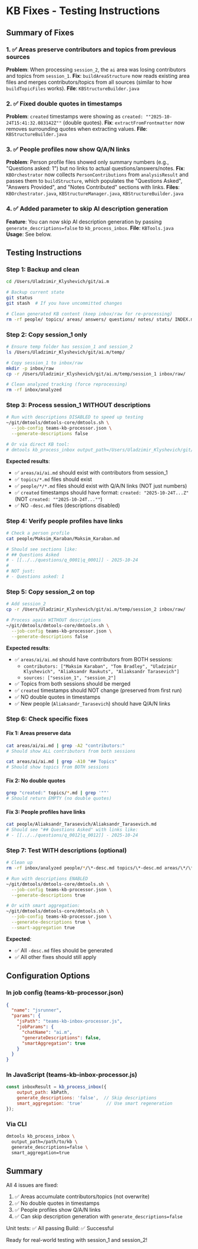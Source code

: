 # KB Fixes - Testing Instructions

## Summary of Fixes

### 1. ✅ Areas preserve contributors and topics from previous sources
**Problem**: When processing `session_2`, the `ai` area was losing contributors and topics from `session_1`.
**Fix**: `buildAreaStructure` now reads existing area files and merges contributors/topics from all sources (similar to how `buildTopicFiles` works).
**File**: `KBStructureBuilder.java`

### 2. ✅ Fixed double quotes in timestamps
**Problem**: `created` timestamps were showing as `created: ""2025-10-24T15:41:32.083142Z""` (double quotes).
**Fix**: `extractFromFrontmatter` now removes surrounding quotes when extracting values.
**File**: `KBStructureBuilder.java`

### 3. ✅ People profiles now show Q/A/N links
**Problem**: Person profile files showed only summary numbers (e.g., "Questions asked: 1") but no links to actual questions/answers/notes.
**Fix**: `KBOrchestrator` now collects `PersonContributions` from `analysisResult` and passes them to `buildStructure`, which populates the "Questions Asked", "Answers Provided", and "Notes Contributed" sections with links.
**Files**: `KBOrchestrator.java`, `KBStructureManager.java`, `KBStructureBuilder.java`

### 4. ✅ Added parameter to skip AI description generation
**Feature**: You can now skip AI description generation by passing `generate_descriptions=false` to `kb_process_inbox`.
**File**: `KBTools.java`
**Usage**: See below.

## Testing Instructions

### Step 1: Backup and clean
```bash
cd /Users/Uladzimir_Klyshevich/git/ai.m

# Backup current state
git status
git stash  # If you have uncommitted changes

# Clean generated KB content (keep inbox/raw for re-processing)
rm -rf people/ topics/ areas/ answers/ questions/ notes/ stats/ INDEX.md
```

### Step 2: Copy session_1 only
```bash
# Ensure temp folder has session_1 and session_2
ls /Users/Uladzimir_Klyshevich/git/ai.m/temp/

# Copy session_1 to inbox/raw
mkdir -p inbox/raw
cp -r /Users/Uladzimir_Klyshevich/git/ai.m/temp/session_1 inbox/raw/

# Clean analyzed tracking (force reprocessing)
rm -rf inbox/analyzed
```

### Step 3: Process session_1 WITHOUT descriptions
```bash
# Run with descriptions DISABLED to speed up testing
~/git/dmtools/dmtools-core/dmtools.sh \
  --job-config teams-kb-processor.json \
  --generate-descriptions false

# Or via direct KB tool:
# dmtools kb_process_inbox output_path=/Users/Uladzimir_Klyshevich/git/ai.m generate_descriptions=false
```

**Expected results**:
- ✅ `areas/ai/ai.md` should exist with contributors from session_1
- ✅ `topics/*.md` files should exist
- ✅ `people/*/*.md` files should exist with Q/A/N links (NOT just numbers)
- ✅ `created` timestamps should have format: `created: "2025-10-24T...Z"` (NOT `created: ""2025-10-24T...""`)
- ✅ NO `-desc.md` files (descriptions disabled)

### Step 4: Verify people profiles have links
```bash
# Check a person profile
cat people/Maksim_Karaban/Maksim_Karaban.md

# Should see sections like:
# ## Questions Asked
# - [[../../questions/q_0001|q_0001]] - 2025-10-24
#
# NOT just:
# - Questions asked: 1
```

### Step 5: Copy session_2 on top
```bash
# Add session_2
cp -r /Users/Uladzimir_Klyshevich/git/ai.m/temp/session_2 inbox/raw/

# Process again WITHOUT descriptions
~/git/dmtools/dmtools-core/dmtools.sh \
  --job-config teams-kb-processor.json \
  --generate-descriptions false
```

**Expected results**:
- ✅ `areas/ai/ai.md` should have contributors from BOTH sessions:
  - `contributors: ["Maksim Karaban", "Tom Bradley", "Uladzimir Klyshevich", "Aliaksandr Raukuts", "Aliaksandr Tarasevich"]`
  - `sources: ["session_1", "session_2"]`
- ✅ Topics from both sessions should be merged
- ✅ `created` timestamps should NOT change (preserved from first run)
- ✅ NO double quotes in timestamps
- ✅ New people (`Aliaksandr_Tarasevich`) should have Q/A/N links

### Step 6: Check specific fixes

#### Fix 1: Areas preserve data
```bash
cat areas/ai/ai.md | grep -A2 "contributors:"
# Should show ALL contributors from both sessions

cat areas/ai/ai.md | grep -A10 "## Topics"
# Should show topics from BOTH sessions
```

#### Fix 2: No double quotes
```bash
grep "created:" topics/*.md | grep '""'
# Should return EMPTY (no double quotes)
```

#### Fix 3: People profiles have links
```bash
cat people/Aliaksandr_Tarasevich/Aliaksandr_Tarasevich.md
# Should see "## Questions Asked" with links like:
# - [[../../questions/q_0012|q_0012]] - 2025-10-24
```

### Step 7: Test WITH descriptions (optional)
```bash
# Clean up
rm -rf inbox/analyzed people/*/\*-desc.md topics/\*-desc.md areas/\*/\*-desc.md

# Run with descriptions ENABLED
~/git/dmtools/dmtools-core/dmtools.sh \
  --job-config teams-kb-processor.json \
  --generate-descriptions true

# Or with smart aggregation:
~/git/dmtools/dmtools-core/dmtools.sh \
  --job-config teams-kb-processor.json \
  --generate-descriptions true \
  --smart-aggregation true
```

**Expected**:
- ✅ All `-desc.md` files should be generated
- ✅ All other fixes should still apply

## Configuration Options

### In job config (teams-kb-processor.json)
```json
{
  "name": "jsrunner",
  "params": {
    "jsPath": "teams-kb-inbox-processor.js",
    "jobParams": {
      "chatName": "ai.m",
      "generateDescriptions": false,
      "smartAggregation": true
    }
  }
}
```

### In JavaScript (teams-kb-inbox-processor.js)
```javascript
const inboxResult = kb_process_inbox({
    output_path: kbPath,
    generate_descriptions: 'false',  // Skip descriptions
    smart_aggregation: 'true'         // Use smart regeneration
});
```

### Via CLI
```bash
dmtools kb_process_inbox \
  output_path=/path/to/kb \
  generate_descriptions=false \
  smart_aggregation=true
```

## Summary

All 4 issues are fixed:
1. ✅ Areas accumulate contributors/topics (not overwrite)
2. ✅ No double quotes in timestamps
3. ✅ People profiles show Q/A/N links
4. ✅ Can skip description generation with `generate_descriptions=false`

Unit tests: ✅ All passing
Build: ✅ Successful

Ready for real-world testing with session_1 and session_2!

